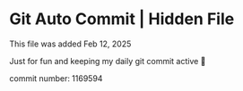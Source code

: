 # Git Auto Commit | Hidden File

This file was added Feb 12, 2025

Just for fun and keeping my daily git commit active 🤪

commit number: 1169594
